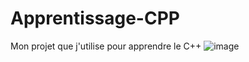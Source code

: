 # Apprentissage-CPP
Mon projet que j'utilise pour apprendre le C++
![image](https://user-images.githubusercontent.com/68511655/199778491-f0806bcd-943d-41a5-a2e8-c6d1ff06fefe.png)

